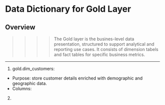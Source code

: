# Data Dictionary for Gold Layer

## Overview 
>>>> The Gold layer is the busines-level data presentation, structured to support analytical and reporting use cases. It consists of dimension tabels and fact tables for specific business metrics. 
-------------------------------------

1. gold.dim_customers:
  - Purpose: store customer details enriched with demographic and geographic data.
  - Columns:



2. 
